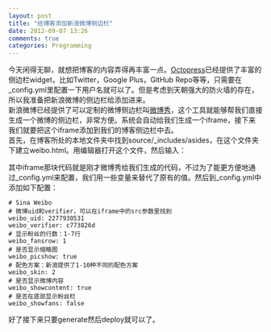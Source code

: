 ```yaml
---
layout: post
title: "给博客添加新浪微博侧边栏"
date: 2012-09-07 13:26
comments: true
categories: Programming 
---
```

今天闲得无聊，就想把博客的内容弄得再丰富一点。[Octopress](http://octopress.org)已经提供了丰富的侧边栏widget，比如Twitter，Google Plus，GitHub Repo等等，只需要在_config.yml里配置一下用户名就可以了。但是考虑到天朝强大的防火墙的存在，所以我准备把新浪微博的侧边栏给添加进来。  
新浪微博已经提供了可以定制的微博侧边栏叫[微博秀](http://http://weibo.com/tool/weiboshow)，这个工具就能够帮我们直接生成一个微博的侧边栏，非常方便。系统会自动给我们生成一个iframe，接下来我们就要把这个iframe添加到我们的博客侧边栏中去。  
首先，在博客所处的本地文件夹中找到source/_includes/asides，在这个文件夹下建立weibo.html。用编辑器打开这个文件，然后输入：  
<script src="https://gist.github.com/3662995.js"> </script>  

其中iframe那块代码就是刚才微博秀给我们生成的代码，不过为了能更方便地通过_config.yml来配置，我们用一些变量来替代了原有的值。然后到_config.yml中添加如下配置：

	# Sina Weibo
	# 微博uid和verifier，可以在iframe中的src参数里找到
	weibo_uid: 2277930531
	weibo_verifier: c773826d
	# 显示粉丝的行数：1-7行
	weibo_fansrow: 1
	# 是否显示缩略图
	weibo_picshow: true
	# 配色方案：新浪提供了1-10种不同的配色方案
	weibo_skin: 2
	# 是否显示微博内容
	weibo_showcontent: true
	# 是否在底部显示粉丝栏
	weibo_showfans: false
好了接下来只要generate然后deploy就可以了。